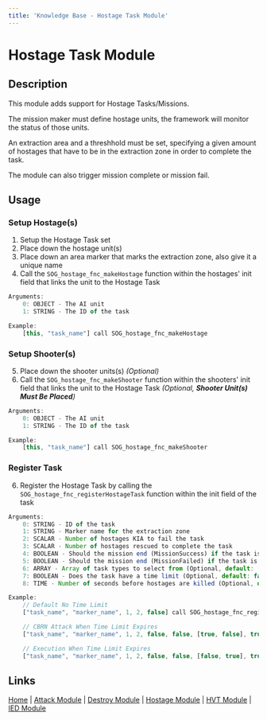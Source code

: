 ```yaml
---
title: 'Knowledge Base - Hostage Task Module'
---
```


# Hostage Task Module

## Description
This module adds support for Hostage Tasks/Missions.

The mission maker must define hostage units, the framework will monitor the status of those units.

An extraction area and a threshhold must be set, specifying a given amount of hostages that have to be in the extraction zone in order to complete the task.

The module can also trigger mission complete or mission fail.

## Usage
### Setup Hostage(s)
1. Setup the Hostage Task set
2. Place down the hostage unit(s)
3. Place down an area marker that marks the extraction zone, also give it a unique name
4. Call the `SOG_hostage_fnc_makeHostage` function within the hostages' init field that links the unit to the Hostage Task

```js
Arguments:
	0: OBJECT - The AI unit
	1: STRING - The ID of the task

Example:
	[this, "task_name"] call SOG_hostage_fnc_makeHostage
```

### Setup Shooter(s)
5. Place down the shooter units(s) _(Optional)_
6. Call the `SOG_hostage_fnc_makeShooter` function within the shooters' init field that links the unit to the Hostage Task _(Optional, **Shooter Unit(s) Must Be Placed**)_

```js
Arguments:
	0: OBJECT - The AI unit
	1: STRING - The ID of the task

Example:
	[this, "task_name"] call SOG_hostage_fnc_makeShooter
```
### Register Task
6. Register the Hostage Task by calling the `SOG_hostage_fnc_registerHostageTask` function within the init field of the task

```js
Arguments:
	0: STRING - ID of the task
	1: STRING - Marker name for the extraction zone
	2: SCALAR - Number of hostages KIA to fail the task
	3: SCALAR - Number of hostages rescued to complete the task
	4: BOOLEAN - Should the mission end (MissionSuccess) if the task is successful (Optional, default: false)
	5: BOOLEAN - Should the mission end (MissionFailed) if the task is failed (Optional, default: false)
	6: ARRAY - Array of task types to select from (Optional, default: [false, false])
	7: BOOLEAN - Does the task have a time limit (Optional, default: false)
	8: TIME - Number of seconds before hostages are killed (Optional, default: 45) ** timeLimit Must Be Enabled **

Example:
	// Default No Time Limit
	["task_name", "marker_name", 1, 2, false] call SOG_hostage_fnc_registerHostageTask

	// CBRN Attack When Time Limit Expires
	["task_name", "marker_name", 1, 2, false, false, [true, false], true, 45] spawn SOG_hostage_fnc_registerHostageTask

	// Execution When Time Limit Expires
	["task_name", "marker_name", 1, 2, false, false, [false, true], true, 45] spawn SOG_hostage_fnc_registerHostageTask
```

## Links
[Home](/knowledgebase/framework) |
[Attack Module](/knowledgebase/framework/attack) |
[Destroy Module](/knowledgebase/framework/destroy) |
[Hostage Module](/knowledgebase/framework/hostage) |
[HVT Module](/knowledgebase/framework/hvt) |
[IED Module](/knowledgebase/framework/ied)